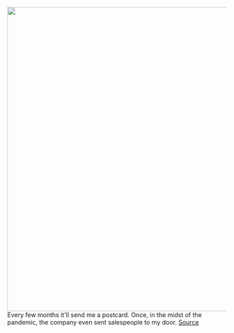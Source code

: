 <img src='https://cdn.vox-cdn.com/thumbor/9iReuYUdn1WL1TFvls-McAI_pr4=/0x0:3000x2000/1200x675/filters:focal(1260x760:1740x1240)/cdn.vox-cdn.com/uploads/chorus_image/image/68528182/VRG_ILLO_4341_American_Ethernet.0.jpg' width='700px' /><br/>
Every few months it'll send me a postcard. Once, in the midst of the pandemic, the company even sent salespeople to my door.
<a href='https://www.theverge.com/22177154/us-internet-speed-maps-competition-availability-fcc'> Source <a/>